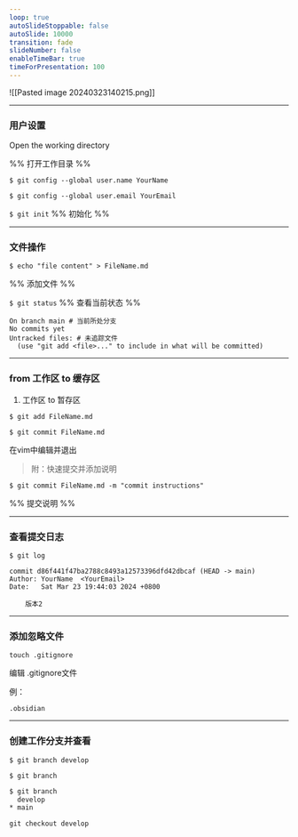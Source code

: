 ```yaml
---
loop: true
autoSlideStoppable: false
autoSlide: 10000
transition: fade
slideNumber: false
enableTimeBar: true
timeForPresentation: 100
---
```


![[Pasted image 20240323140215.png]]



---
### 用户设置
Open the working directory

%% 打开工作目录 %%

`$ git config --global user.name YourName`

`$ git config --global user.email YourEmail`

`$ git init`
%% 初始化 %%

---

### 文件操作

`$ echo "file content" > FileName.md`

%% 添加文件 %%

`$ git status`
%% 查看当前状态 %%

```shell
On branch main # 当前所处分支
No commits yet
Untracked files: # 未追踪文件
  (use "git add <file>..." to include in what will be committed)
```

---
### from 工作区 to 缓存区
1. 工作区 to 暂存区

`$ git add FileName.md`

`$ git commit FileName.md`

在vim中编辑并退出

> 附：快速提交并添加说明

`$ git commit FileName.md -m "commit instructions"`

%% 提交说明 %%

---

### 查看提交日志

`$ git log`

```shell
commit d86f441f47ba2788c8493a12573396dfd42dbcaf (HEAD -> main)
Author: YourName  <YourEmail>
Date:   Sat Mar 23 19:44:03 2024 +0800

    版本2
```

---

### 添加忽略文件
`touch .gitignore`

编辑 .gitignore文件

例：
```
.obsidian
```

---

### 创建工作分支并查看

`$ git branch develop`


`$ git branch`

```Bash
$ git branch
  develop
* main
```

`git checkout develop `



